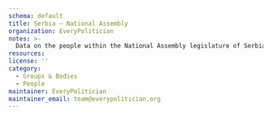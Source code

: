 ```yaml
---
schema: default
title: Serbia — National Assembly
organization: EveryPolitician
notes: >-
  Data on the people within the National Assembly legislature of Serbia.
resources:
license: ''
category:
  - Groups & Bodies
  - People
maintainer: EveryPolitician
maintainer_email: team@everypolitician.org
---
```

